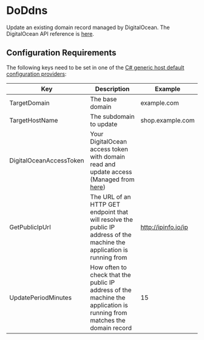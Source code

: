 ﻿# DoDdns
Update an existing domain record managed by DigitalOcean. The DigitalOcean API reference is [here](https://docs.digitalocean.com/reference/api/api-reference/#tag/Domain-Records).

## Configuration Requirements
The following keys need to be set in one of the [C# generic host default configuration providers](https://learn.microsoft.com/en-us/dotnet/core/extensions/generic-host?tabs=appbuilder#host-builder-settings):

| Key                       | Description                                                                                                                                   | Example               |
| ---                       | ---                                                                                                                                           | ---                   |
| TargetDomain              | The base domain                                                                                                                               | example.com           |
| TargetHostName            | The subdomain to update                                                                                                                       | shop.example.com      |
| DigitalOceanAccessToken   | Your DigitalOcean access token with domain read and update access (Managed from [here](https://cloud.digitalocean.com/account/api/tokens))    |                       |
| GetPublicIpUrl            | The URL of an HTTP GET endpoint that will resolve the public IP address of the machine the application is running from                        | http://ipinfo.io/ip   |
| UpdatePeriodMinutes       | How often to check that the public IP address of the machine the application is running from matches the domain record                        | 15                    |
